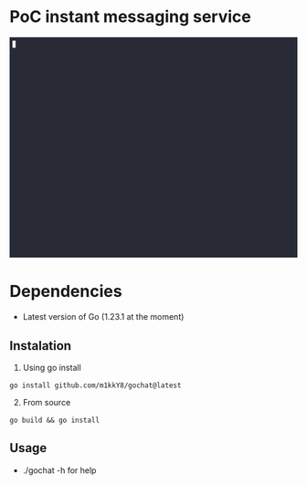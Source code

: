 # PoC instant messaging service

![Demo](./pics/chat.gif)

# Dependencies

- Latest version of Go (1.23.1 at the moment)

## Instalation

1. Using go install

```
go install github.com/m1kkY8/gochat@latest
```

2. From source

```
go build && go install
```

## Usage

- ./gochat -h for help
